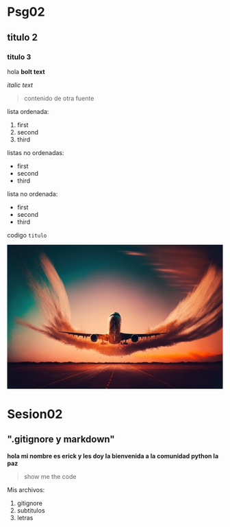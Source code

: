 # Psg02

## titulo 2

### titulo 3

hola **bolt text**

*italic text*

> contenido de otra fuente

lista ordenada:

1. first
2. second
3. third

listas no ordenadas:

- first
- second
- third

lista no ordenada:
- first
- second
- third

codigo
`titulo`

![avion](./avion.jpg)

# Sesion02

## ".gitignore y markdown"

**hola mi nombre es erick y les doy la bienvenida a la comunidad python la paz**

> show me the code

Mis archivos:

1. gitignore
2. subtitulos
3. letras
